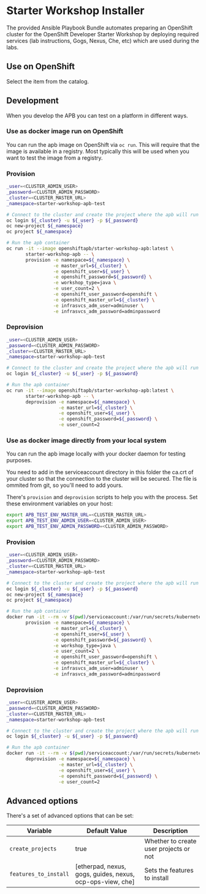 # Starter Workshop Installer

The provided Ansible Playbook Bundle automates preparing an OpenShift cluster for the OpenShift Developer Starter Workshop 
by deploying required services (lab instructions, Gogs, Nexus, Che, etc) which are used during the labs.

## Use on OpenShift
Select the item from the catalog.

## Development
When you develop the APB you can test on a platform in different ways.

### Use as docker image run on OpenShift
You can run the apb image on OpenShift via `oc run`. This will require that the image is available in a registry. Most typically this will be used when you want to test the image from a registry.

### Provision

```bash
_user=<CLUSTER_ADMIN_USER>
_password=<CLUSTER_ADMIN_PASSWORD>
_cluster=<CLUSTER_MASTER_URL>
_namespace=starter-workshop-apb-test

# Connect to the cluster and create the project where the apb will run
oc login ${_cluster} -u ${_user} -p ${_password}
oc new-project ${_namespace}
oc project ${_namespace}

# Run the apb container
oc run -it --image openshiftapb/starter-workshop-apb:latest \
       starter-workshop-apb -- \
       provision -e namespace=${_namespace} \
                 -e master_url=${_cluster} \
                 -e openshift_user=${_user} \
                 -e openshift_password=${_password} \
                 -e workshop_type=java \
                 -e user_count=2 \
                 -e openshift_user_password=openshift \
                 -e openshift_master_url=${_cluster} \
                 -e infrasvcs_adm_user=adminuser \
                 -e infrasvcs_adm_password=adminpassword
```

### Deprovision

```bash
_user=<CLUSTER_ADMIN_USER>
_password=<CLUSTER_ADMIN_PASSWORD>
_cluster=<CLUSTER_MASTER_URL>
_namespace=starter-workshop-apb-test

# Connect to the cluster and create the project where the apb will run
oc login ${_cluster} -u ${_user} -p ${_password}

# Run the apb container
oc run -it --image openshiftapb/starter-workshop-apb:latest \
       starter-workshop-apb -- \
       deprovision -e namespace=${_namespace} \
                   -e master_url=${_cluster} \
                   -e openshift_user=${_user} \
                   -e openshift_password=${_password} \
                   -e user_count=2
```

### Use as docker image directly from your local system
You can run the apb image locally with your docker daemon for testing purposes.

You need to add in the serviceaccount directory in this folder the ca.crt of your cluster so that the connection to the cluster will be secured.
The file is ommited from git, so you'll need to add yours.

There's `provision` and `deprovision` scripts to help you with the process. Set these environment variables on your host:

```bash
export APB_TEST_ENV_MASTER_URL=<CLUSTER_MASTER_URL>
export APB_TEST_ENV_ADMIN_USER=<CLUSTER_ADMIN_USER>
export APB_TEST_ENV_ADMIN_PASSWORD=<CLUSTER_ADMIN_PASSWORD>
```

### Provision

```bash
_user=<CLUSTER_ADMIN_USER>
_password=<CLUSTER_ADMIN_PASSWORD>
_cluster=<CLUSTER_MASTER_URL>
_namespace=starter-workshop-apb-test

# Connect to the cluster and create the project where the apb will run
oc login ${_cluster} -u ${_user} -p ${_password}
oc new-project ${_namespace}
oc project ${_namespace}

# Run the apb container
docker run -it --rm -v $(pwd)/serviceaccount:/var/run/secrets/kubernetes.io/serviceaccount starter-workshop-apb \
       provision -e namespace=${_namespace} \
                 -e master_url=${_cluster} \
                 -e openshift_user=${_user} \
                 -e openshift_password=${_password} \
                 -e workshop_type=java \
                 -e user_count=2 \
                 -e openshift_user_password=openshift \
                 -e openshift_master_url=${_cluster} \
                 -e infrasvcs_adm_user=adminuser \
                 -e infrasvcs_adm_password=adminpassword
```

### Deprovision

```bash
_user=<CLUSTER_ADMIN_USER>
_password=<CLUSTER_ADMIN_PASSWORD>
_cluster=<CLUSTER_MASTER_URL>
_namespace=starter-workshop-apb-test

# Connect to the cluster and create the project where the apb will run
oc login ${_cluster} -u ${_user} -p ${_password}

# Run the apb container
docker run -it --rm -v $(pwd)/serviceaccount:/var/run/secrets/kubernetes.io/serviceaccount starter-workshop-apb \
       deprovision -e namespace=${_namespace} \
                   -e master_url=${_cluster} \
                   -e openshift_user=${_user} \
                   -e openshift_password=${_password} \
                   -e user_count=2
```


## Advanced options
There's a set of advanced options that can be set:

|Variable                   | Default Value            | Description   |
|---------------------------|--------------------------|---------------|
|`create_projects`          | true                    | Whether to create user projects or not  |
|`features_to_install`      | [etherpad, nexus, gogs, guides, nexus, ocp-ops-view, che]          | Sets the features to install  |